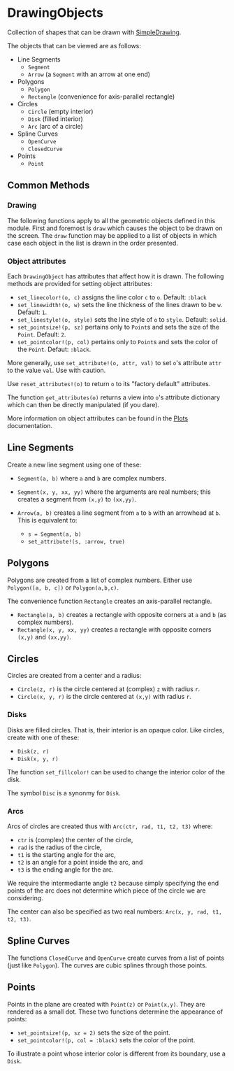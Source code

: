 # DrawingObjects

Collection of shapes that can be drawn with [SimpleDrawing](https://github.com/scheinerman/SimpleDrawing.jl).

The objects that can be viewed are as follows:
* Line Segments
    * `Segment` 
    * `Arrow` (a `Segment` with an arrow at one end)
* Polygons
    * `Polygon`
    * `Rectangle` (convenience for axis-parallel rectangle)
* Circles
    * `Circle` (empty interior)
    * `Disk` (filled interior)
    * `Arc` (arc of a circle)
* Spline Curves
    * `OpenCurve` 
    * `ClosedCurve`
* Points
    * `Point`


## Common Methods

### Drawing

The following functions apply to all the geometric objects defined in this module. First and foremost is `draw` which causes the object to be drawn on the screen. The `draw` function may be applied to a list of objects in which case each object in the list is drawn in the order presented.

### Object attributes

Each `DrawingObject` has attributes that affect how it is drawn. The following methods are provided for setting object attributes:
* `set_linecolor!(o, c)` assigns the line color `c` to `o`. Default: `:black`
* `set_linewidth!(o, w)` sets the line thickness of the lines drawn to be `w`. Default: `1`. 
* `set_linestyle!(o, style)` sets the line style of `o` to `style`. Default: `solid`. 
* `set_pointsize!(p, sz)` pertains only to `Point`s and sets the size of the `Point`. Default: `2`.
* `set_pointcolor!(p, col)` pertains only to `Point`s and sets the color of the `Point`. Defaut: `:black`. 

More generally, use `set_attribute!(o, attr, val)` to set `o`'s attribute `attr` to the value `val`. Use with caution. 

Use `reset_attributes!(o)` to return `o` to its "factory default" attributes. 

The function `get_attributes(o)` returns a view into `o`'s attribute dictionary which can then be directly manipulated (if you dare).


More information on object attributes can be found in the [Plots](https://docs.juliaplots.org/stable/generated/attributes_series/) documentation. 


## Line Segments

Create a new line segment using one of these:
* `Segment(a, b)` where `a` and `b` are complex numbers.
* `Segment(x, y, xx, yy)` where the arguments are real numbers; this creates a segment from `(x,y)` to `(xx,yy)`.

* `Arrow(a, b)` creates a line segment from `a` to `b` with an arrowhead at `b`. This is equivalent to:
    * `s = Segment(a, b)`
    * `set_attribute!(s, :arrow, true)`

## Polygons

Polygons are created from a list of complex numbers. Either use `Polygon([a, b, c])` or `Polygon(a,b,c)`.

The convenience function `Rectangle` creates an axis-parallel rectangle. 
* `Rectangle(a, b)` creates a rectangle with opposite corners at `a` and `b` (as complex numbers).
* `Rectangle(x, y, xx, yy)` creates a rectangle with opposite corners `(x,y)` and `(xx,yy)`. 

## Circles

Circles are created from a center and a radius:
* `Circle(z, r)` is the circle centered at (complex) `z` with radius `r`. 
* `Circle(x, y, r)` is the circle centered at `(x,y)` with radius `r`. 


### Disks

Disks are filled circles. That is, their interior is an opaque color. Like circles, create with one of these:
* `Disk(z, r)`
* `Disk(x, y, r)`

The function `set_fillcolor!` can be used to change the interior color of the disk. 

The symbol `Disc` is a synonmy for `Disk`.

### Arcs

Arcs of circles are created thus with `Arc(ctr, rad, t1, t2, t3)` where:
* `ctr` is (complex) the center of the circle,
* `rad` is the radius of the circle,
* `t1` is the starting angle for the arc,
* `t2` is an angle for a point inside the arc, and
* `t3` is the ending angle for the arc.

We require the intermediante angle `t2` because simply specifying the end points of the arc does not determine which piece of the circle we are considering. 

The center can also be specified as two real numbers: `Arc(x, y, rad, t1, t2, t3)`.


## Spline Curves

The functions `ClosedCurve` and `OpenCurve` create curves from a list of points (just like `Polygon`). 
The curves are cubic splines through those points. 

## Points

Points in the plane are created with `Point(z)` or `Point(x,y)`. They are rendered as a small dot. These two functions determine the appearance of points:
* `set_pointsize!(p, sz = 2)` sets the size of the point.
* `set_pointcolor!(p, col = :black)` sets the color of the point. 

To illustrate a point whose interior color is different from its boundary, use a `Disk`. 